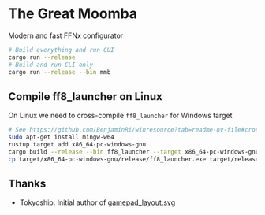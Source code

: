 # The Great Moomba

Modern and fast FFNx configurator

```sh
# Build everything and run GUI
cargo run --release
# Build and run CLI only
cargo run --release --bin mmb
```

## Compile ff8_launcher on Linux

On Linux we need to cross-compile `ff8_launcher` for Windows target

```sh
# See https://github.com/BenjaminRi/winresource?tab=readme-ov-file#cross-compiling-on-a-non-windows-os
sudo apt-get install mingw-w64
rustup target add x86_64-pc-windows-gnu
cargo build --release --bin ff8_launcher --target x86_64-pc-windows-gnu
cp target/x86_64-pc-windows-gnu/release/ff8_launcher.exe target/release/
```

## Thanks

- Tokyoship: Initial author of [gamepad_layout.svg](https://commons.wikimedia.org/w/index.php?title=File:Dualshock_4_Layout.svg&oldid=769091332)
